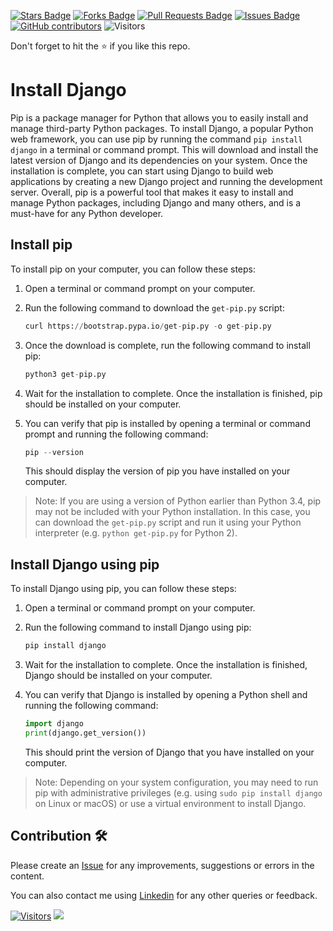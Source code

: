 <a href="https://github.com/drshahizan/learn-django/stargazers"><img src="https://img.shields.io/github/stars/drshahizan/learn-django" alt="Stars Badge"/></a>
<a href="https://github.com/drshahizan/learn-django/network/members"><img src="https://img.shields.io/github/forks/drshahizan/learn-django" alt="Forks Badge"/></a>
<a href="https://github.com/drshahizan/learn-django/pulls"><img src="https://img.shields.io/github/issues-pr/drshahizan/learn-django" alt="Pull Requests Badge"/></a>
<a href="https://github.com/drshahizan/learn-django/issues"><img src="https://img.shields.io/github/issues/drshahizan/learn-django" alt="Issues Badge"/></a>
<a href="https://github.com/drshahizan/learn-django/graphs/contributors"><img alt="GitHub contributors" src="https://img.shields.io/github/contributors/drshahizan/learn-django?color=2b9348"></a>
![Visitors](https://api.visitorbadge.io/api/visitors?path=https%3A%2F%2Fgithub.com%2Flearn-django&labelColor=%23d9e3f0&countColor=%23697689&style=flat)

Don't forget to hit the :star: if you like this repo.

# Install Django
Pip is a package manager for Python that allows you to easily install and manage third-party Python packages. To install Django, a popular Python web framework, you can use pip by running the command `pip install django` in a terminal or command prompt. This will download and install the latest version of Django and its dependencies on your system. Once the installation is complete, you can start using Django to build web applications by creating a new Django project and running the development server. Overall, pip is a powerful tool that makes it easy to install and manage Python packages, including Django and many others, and is a must-have for any Python developer.

## Install pip
To install pip on your computer, you can follow these steps:

1. Open a terminal or command prompt on your computer.

2. Run the following command to download the `get-pip.py` script:

   ```python
   curl https://bootstrap.pypa.io/get-pip.py -o get-pip.py
   ```

3. Once the download is complete, run the following command to install pip:
   ```python
   python3 get-pip.py
   ```

4. Wait for the installation to complete. Once the installation is finished, pip should be installed on your computer.

5. You can verify that pip is installed by opening a terminal or command prompt and running the following command:
   ```python
   pip --version
   ```

   This should display the version of pip you have installed on your computer.

> Note: If you are using a version of Python earlier than Python 3.4, pip may not be included with your Python installation. In this case, you can download the `get-pip.py` script and run it using your Python interpreter (e.g. `python get-pip.py` for Python 2).

## Install Django using pip
To install Django using pip, you can follow these steps:

1. Open a terminal or command prompt on your computer.

2. Run the following command to install Django using pip:
   ```python
   pip install django
   ```

3. Wait for the installation to complete. Once the installation is finished, Django should be installed on your computer.

4. You can verify that Django is installed by opening a Python shell and running the following command:
   ```python
   import django
   print(django.get_version())
   ```

   This should print the version of Django that you have installed on your computer.

> Note: Depending on your system configuration, you may need to run pip with administrative privileges (e.g. using `sudo pip install django` on Linux or macOS) or use a virtual environment to install Django.

## Contribution 🛠️
Please create an [Issue](https://github.com/drshahizan/learn-django/issues) for any improvements, suggestions or errors in the content.

You can also contact me using [Linkedin](https://www.linkedin.com/in/drshahizan/) for any other queries or feedback.

[![Visitors](https://api.visitorbadge.io/api/visitors?path=https%3A%2F%2Fgithub.com%2Fdrshahizan&labelColor=%23697689&countColor=%23555555&style=plastic)](https://visitorbadge.io/status?path=https%3A%2F%2Fgithub.com%2Fdrshahizan)
![](https://hit.yhype.me/github/profile?user_id=81284918)

